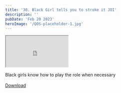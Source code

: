 ```yaml
---
title: '30. Black Girl tells you to stroke it JOI'
description: ''
pubDate: 'Feb 20 2023'
heroImage: '/QOS-placeholder-1.jpg'
---
```

<iframe src="https://drive.google.com/file/d/1v3rErfxSID_kGb8cz0u-3LzZhV-nazMm/preview" width="200" height="100" allow="autoplay" allowfullscreen="allowfullscreen"></iframe>

Black girls know how to play the role when necessary
<br>
<br>
<a class="read_more" href="https://drive.google.com/file/d/1v3rErfxSID_kGb8cz0u-3LzZhV-nazMm/view?usp=sharing">Download</a>

